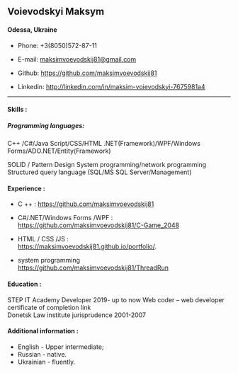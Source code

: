 ## Voievodskyi Maksym

#### Odessa, Ukraine

- Phone: +3(8050)572-87-11

* E-mail: maksimvoevodskij81@gmail.com

- Github: https://github.com/maksimvoevodskij81

* Linkedin: http://linkedin.com/in/maksim-voievodskyi-7675981a4

---

#### Skills :

##### Programming languages:

C++ /C#/Java Script/CSS/HTML
.NET(Framework)/WPF/Windows Forms/ADO.NET/Entity(Framework)

SOLID / Pattern Design
System programming/network programming
Structured query language (SQL/MS SQL Server/Management)

#### Experience :

- C ++ :
  https://github.com/maksimvoevodskij81

- C#/.NET/Windows Forms /WPF :  
  https://github.com/maksimvoevodskij81/C-Game_2048

- HTML / CSS /JS :  
  https://maksimvoevodskij81.github.io/portfolio/.

- system programming  
  https://github.com/maksimvoevodskij81/ThreadRun

#### Education :

STEP IT Academy Developer 2019- up to now
Web coder – web developer certificate of completion link  
Donetsk Law institute jurisprudence 2001-2007

#### Additional information :

- English - Upper intermediate;
- Russian - native.
- Ukrainian - fluently.
